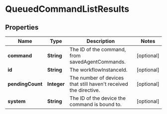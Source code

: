 # QueuedCommandListResults

## Properties
Name | Type | Description | Notes
------------ | ------------- | ------------- | -------------
**command** | **String** | The ID of the command, from savedAgentCommands. |  [optional]
**id** | **String** | The workflowInstanceId. |  [optional]
**pendingCount** | **Integer** | The number of devices that still haven&#x27;t received the directive. |  [optional]
**system** | **String** | The ID of the device the command is bound to. |  [optional]
